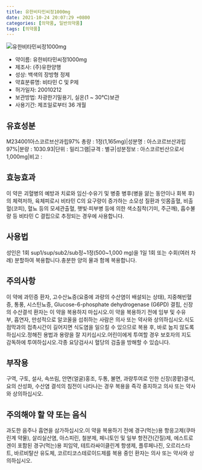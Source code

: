 ```yaml
---
title: 유한비타민씨정1000mg
date: 2021-10-24 20:07:29 +0800
categories: [의약품, 일반의약품]
tags: [의약품]
---
```

![유한비타민씨정1000mg](https://nedrug.mfds.go.kr/pbp/cmn/itemImageDownload/147427738395000126)

- 약이름: 유한비타민씨정1000mg
- 제조사: (주)유한양행
- 성상: 백색의 장방형 정제 
- 약효분류명: 비타민 C 및 P제
- 허가일자: 20010212
- 보관방법: 차광한기밀용기, 실온(1 ~ 30℃)보관
- 사용기간: 제조일로부터 36 개월
## 유효성분
M234001아스코르브산과립97%
총량 : 1정(1,165mg)|성분명 : 아스코르브산과립97%|분량 : 1030.93|단위 : 밀리그램|규격 : 별규|성분정보 : 아스코르빈산으로서 1,000mg|비고 :
## 효능효과
이 약은 괴혈병의 예방과 치료와 임신·수유기 및 병중 병후(병을 앓는 동안이나 회복 후)의 체력저하, 육체피로시 비타민 C의 요구량이 증가하는 소모성 질환과 잇몸출혈, 비출혈(코피), 혈뇨 등의 모세관출혈, 햇빛·피부병 등에 의한 색소침착(기미, 주근깨), 흡수불량 등 비타민 C 결핍으로 추정되는 경우에 사용합니다.
## 사용법
성인은 1회 sup1/sup/sub2/sub정~1정(500~1,000 mg)을 1일 1회 또는 수회(여러 차례) 분할하여 복용합니다.충분한 양의 물과 함께 복용합니다.
## 주의사항
이 약에 과민증 환자, 고수산뇨증(요중에 과량의 수산염이 배설되는 상태), 지중해빈혈증, 통풍, 시스틴뇨증, Glucose-6-phosphate dehydrogenase (G6PD) 결핍, 신장의 수산결석 환자는 이 약을 복용하지 마십시오.이 약을 복용하기 전에 임부 및 수유부, 흡연자, 만성적으로 알코올을 섭취하는 사람은 의사 또는 약사와 상의하십시오.식도점막과의 접촉시간이 길어지면 식도염을 일으킬 수 있으므로 복용 후, 바로 눕지 않도록 하십시오.정해진 용법과 용량을 잘 지키십시오.어린이에게 투여할 경우 보호자의 지도 감독하에 투여하십시오.각종 요당검사시 혈당의 검출을 방해할 수 있습니다.
## 부작용
구역, 구토, 설사, 속쓰림, 안면(얼굴)홍조, 두통, 불면, 과량투여로 인한 신장(콩팥)결석, 요의 산성화, 수산염 결석의 침전이 나타나는 경우 복용을 즉각 중지하고 의사 또는 약사와 상의하십시오.
## 주의해야 할 약 또는 음식
과도한 음주나 흡연을 삼가하십시오.이 약을 복용하기 전에 경구(먹는)용 항응고제(쿠마린계 약물), 살리실산염, 아스피린, 철분제, 페니토인 및 일부 항전간(간질)제, 에스트로겐이 포함된 경구(먹는)용 피임약, 테트라싸이클린계 항생제, 플루페나진, 오르리스타트, 바르비탈산 유도체, 코르티코스테로이드제를 복용 중인 환자는 의사 또는 약사와 상의하십시오.
